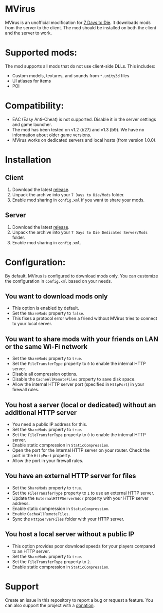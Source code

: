 # MVirus

MVirus is an unofficial modification for [7 Days to Die](https://7daystodie.com/). It downloads mods from the server to the client. The mod should be installed on both the client and the server to work.

# Supported mods:
The mod supports all mods that do not use client-side DLLs. This includes:
* Custom models, textures, and sounds from `*.unity3d` files
* UI atlases for items
* POI

# Compatibility:
* EAC (Easy Anti-Cheat) is not supported. Disable it in the server settings and game launcher.
* The mod has been tested on v1.2 (b27) and v1.3 (b9). We have no information about older game versions.
* MVirus works on dedicated servers and local hosts (from version 1.0.0).

# Installation

## Client

1. Download the latest [release](https://github.com/TheNormalnij/7DTD-MVirus/releases).
2. Unpack the archive into your `7 Days to Die/Mods` folder.
3. Enable mod sharing in `config.xml` if you want to share your mods.

## Server

1. Download the latest [release](https://github.com/TheNormalnij/7DTD-MVirus/releases).
2. Unpack the archive into your `7 Days to Die Dedicated Server/Mods` folder.
3. Enable mod sharing in `config.xml`.

# Configuration:
By default, MVirus is configured to download mods only. You can customize the configuration in `config.xml` based on your needs.

## You want to download mods only
* This option is enabled by default.
* Set the `ShareMods` property to `false`.
* This fixes a protocol error when a friend without MVirus tries to connect to your local server.

## You want to share mods with your friends on LAN or the same Wi-Fi network
* Set the `ShareMods` property to `true`.
* Set the `FileTransferType` property to `0` to enable the internal HTTP server.
* Disable all compression options.
* Disable the `CacheAllRemoteFiles` property to save disk space.
* Allow the internal HTTP server port (specified in `HttpPort`) in your firewall rules.

## You host a server (local or dedicated) without an additional HTTP server
* You need a public IP address for this.
* Set the `ShareMods` property to `true`.
* Set the `FileTransferType` property to `0` to enable the internal HTTP server.
* Enable static compression in `StaticCompression`.
* Open the port for the internal HTTP server on your router. Check the port in the `HttpPort` property.
* Allow the port in your firewall rules.

## You have an external HTTP server for files
* Set the `ShareMods` property to `true`.
* Set the `FileTransferType` property to `1` to use an external HTTP server.
* Update the `ExternalHTTPServerAddr` property with your HTTP server address.
* Enable static compression in `StaticCompression`.
* Enable `CacheAllRemoteFiles`.
* Sync the `HttpServerFiles` folder with your HTTP server.

## You host a local server without a public IP
* This option provides poor download speeds for your players compared to an HTTP server.
* Set the `ShareMods` property to `true`.
* Set the `FileTransferType` property to `2`.
* Enable static compression in `StaticCompression`.

# Support

Create an issue in this repository to report a bug or request a feature.
You can also support the project with a [donation](https://thenormalnij.de/donate.html).
